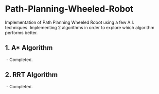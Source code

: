 # Path-Planning-Wheeled-Robot
Implementation of Path Planning Wheeled Robot using a few A.I. techniques.
Implementing 2 algorithms in order to explore which algorithm performs better.

## 1. A* Algorithm 
  - Completed.

## 2. RRT Algorithm
  - Completed.

